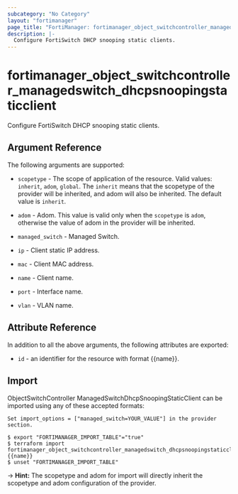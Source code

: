 ```yaml
---
subcategory: "No Category"
layout: "fortimanager"
page_title: "FortiManager: fortimanager_object_switchcontroller_managedswitch_dhcpsnoopingstaticclient"
description: |-
  Configure FortiSwitch DHCP snooping static clients.
---
```


# fortimanager_object_switchcontroller_managedswitch_dhcpsnoopingstaticclient
Configure FortiSwitch DHCP snooping static clients.

## Argument Reference


The following arguments are supported:

* `scopetype` - The scope of application of the resource. Valid values: `inherit`, `adom`, `global`. The `inherit` means that the scopetype of the provider will be inherited, and adom will also be inherited. The default value is `inherit`.
* `adom` - Adom. This value is valid only when the `scopetype` is `adom`, otherwise the value of adom in the provider will be inherited.
* `managed_switch` - Managed Switch.

* `ip` - Client static IP address.
* `mac` - Client MAC address.
* `name` - Client name.
* `port` - Interface name.
* `vlan` - VLAN name.


## Attribute Reference

In addition to all the above arguments, the following attributes are exported:
* `id` - an identifier for the resource with format {{name}}.

## Import

ObjectSwitchController ManagedSwitchDhcpSnoopingStaticClient can be imported using any of these accepted formats:
```
Set import_options = ["managed_switch=YOUR_VALUE"] in the provider section.

$ export "FORTIMANAGER_IMPORT_TABLE"="true"
$ terraform import fortimanager_object_switchcontroller_managedswitch_dhcpsnoopingstaticclient.labelname {{name}}
$ unset "FORTIMANAGER_IMPORT_TABLE"
```
-> **Hint:** The scopetype and adom for import will directly inherit the scopetype and adom configuration of the provider.
